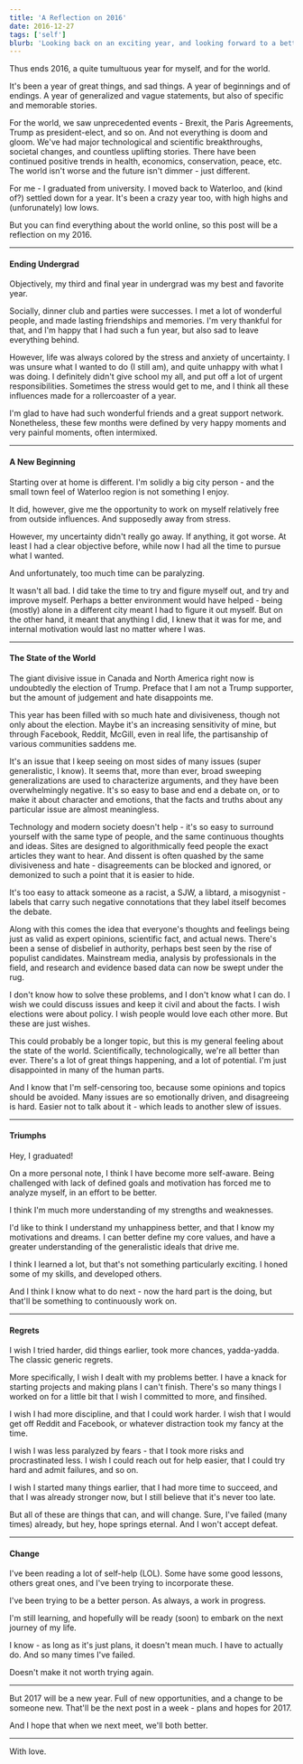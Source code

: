 ```yaml
---
title: 'A Reflection on 2016'
date: 2016-12-27
tags: ['self']
blurb: 'Looking back on an exciting year, and looking forward to a better one.'
---
```


Thus ends 2016, a quite tumultuous year for myself, and for the world.

It's been a year of great things, and sad things. A year of beginnings and of endings. A year of generalized and vague statements, but also of specific and memorable stories.

For the world, we saw unprecedented events - Brexit, the Paris Agreements, Trump as president-elect, and so on. And not everything is doom and gloom. We've had major technological and scientific breakthroughs, societal changes, and countless uplifting stories. There have been continued positive trends in health, economics, conservation, peace, etc. The world isn't worse and the future isn't dimmer - just different.

For me - I graduated from university. I moved back to Waterloo, and (kind of?) settled down for a year. It's been a crazy year too, with high highs and (unforunately) low lows.

But you can find everything about the world online, so this post will be a reflection on my 2016.

---

#### Ending Undergrad

Objectively, my third and final year in undergrad was my best and favorite year.

Socially, dinner club and parties were successes. I met a lot of wonderful people, and made lasting friendships and memories. I'm very thankful for that, and I'm happy that I had such a fun year, but also sad to leave everything behind.

However, life was always colored by the stress and anxiety of uncertainty. I was unsure what I wanted to do (I still am), and quite unhappy with what I was doing. I definitely didn't give school my all, and put off a lot of urgent responsibilities. Sometimes the stress would get to me, and I think all these influences made for a rollercoaster of a year.

I'm glad to have had such wonderful friends and a great support network. Nonetheless, these few months were defined by very happy moments and very painful moments, often intermixed.

---

#### A New Beginning

Starting over at home is different. I'm solidly a big city person - and the small town feel of Waterloo region is not something I enjoy.

It did, however, give me the opportunity to work on myself relatively free from outside influences. And supposedly away from stress.

However, my uncertainty didn't really go away. If anything, it got worse. At least I had a clear objective before, while now I had all the time to pursue what I wanted.

And unfortunately, too much time can be paralyzing.

It wasn't all bad. I did take the time to try and figure myself out, and try and improve myself. Perhaps a better environment would have helped - being (mostly) alone in a different city meant I had to figure it out myself. But on the other hand, it meant that anything I did, I knew that it was for me, and internal motivation would last no matter where I was.

---

#### The State of the World

The giant divisive issue in Canada and North America right now is undoubtedly the election of Trump. Preface that I am not a Trump supporter, but the amount of judgement and hate disappoints me.

This year has been filled with so much hate and divisiveness, though not only about the election. Maybe it's an increasing sensitivity of mine, but through Facebook, Reddit, McGill, even in real life, the partisanship of various communities saddens me.

It's an issue that I keep seeing on most sides of many issues (super generalistic, I know). It seems that, more than ever, broad sweeping generalizations are used to characterize arguments, and they have been overwhelmingly negative. It's so easy to base and end a debate on, or to make it about character and emotions, that the facts and truths about any particular issue are almost meaningless.

Technology and modern society doesn't help - it's so easy to surround yourself with the same type of people, and the same continuous thoughts and ideas. Sites are designed to algorithmically feed people the exact articles they want to hear. And dissent is often quashed by the same divisiveness and hate - disagreements can be blocked and ignored, or demonized to such a point that it is easier to hide.

It's too easy to attack someone as a racist, a SJW, a libtard, a misogynist - labels that carry such negative connotations that they label itself becomes the debate.

Along with this comes the idea that everyone's thoughts and feelings being just as valid as expert opinions, scientific fact, and actual news. There's been a sense of disbelief in authority, perhaps best seen by the rise of populist candidates. Mainstream media, analysis by professionals in the field, and research and evidence based data can now be swept under the rug.

I don't know how to solve these problems, and I don't know what I can do. I wish we could discuss issues and keep it civil and about the facts. I wish elections were about policy. I wish people would love each other more. But these are just wishes.

This could probably be a longer topic, but this is my general feeling about the state of the world. Scientifically, technologically, we're all better than ever. There's a lot of great things happening, and a lot of potential. I'm just disappointed in many of the human parts.

And I know that I'm self-censoring too, because some opinions and topics should be avoided. Many issues are so emotionally driven, and disagreeing is hard. Easier not to talk about it - which leads to another slew of issues.

---

#### Triumphs

Hey, I graduated!

On a more personal note, I think I have become more self-aware. Being challenged with lack of defined goals and motivation has forced me to analyze myself, in an effort to be better.

I think I'm much more understanding of my strengths and weaknesses.

I'd like to think I understand my unhappiness better, and that I know my motivations and dreams. I can better define my core values, and have a greater understanding of the generalistic ideals that drive me.

I think I learned a lot, but that's not something particularly exciting. I honed some of my skills, and developed others.

And I think I know what to do next - now the hard part is the doing, but that'll be something to continuously work on.

---

#### Regrets

I wish I tried harder, did things earlier, took more chances, yadda-yadda. The classic generic regrets.

More specifically, I wish I dealt with my problems better. I have a knack for starting projects and making plans I can't finish. There's so many things I worked on for a little bit that I wish I committed to more, and finsihed.

I wish I had more discipline, and that I could work harder. I wish that I would get off Reddit and Facebook, or whatever distraction took my fancy at the time.

I wish I was less paralyzed by fears - that I took more risks and procrastinated less. I wish I could reach out for help easier, that I could try hard and admit failures, and so on.

I wish I started many things earlier, that I had more time to succeed, and that I was already stronger now, but I still believe that it's never too late.

But all of these are things that can, and will change. Sure, I've failed (many times) already, but hey, hope springs eternal. And I won't accept defeat.

---

#### Change

I've been reading a lot of self-help (LOL). Some have some good lessons, others great ones, and I've been trying to incorporate these.

I've been trying to be a better person. As always, a work in progress.

I'm still learning, and hopefully will be ready (soon) to embark on the next journey of my life.

I know - as long as it's just plans, it doesn't mean much. I have to actually do. And so many times I've failed.

Doesn't make it not worth trying again.

---

But 2017 will be a new year. Full of new opportunities, and a change to be someone new. That'll be the next post in a week - plans and hopes for 2017.

And I hope that when we next meet, we'll both better.

---

With love.

